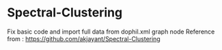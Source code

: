 # Spectral-Clustering
Fix basic code and import full data from dophil.xml graph node 
Reference from : https://github.com/akjayant/Spectral-Clustering
